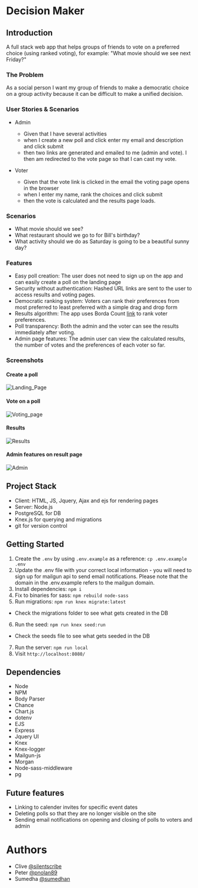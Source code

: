 # Decision Maker

## Introduction
A full stack web app that helps groups of friends to vote on a preferred choice (using ranked voting), for example: "What movie should we see next Friday?" 

### The Problem

As a social person I want my group of friends to make a democratic choice on a group activity because it can be difficult to make a unified decision.

### User Stories & Scenarios

* Admin
  - Given that I have several activities
  - when I create a new poll and click enter my email and description and click submit
  - then two links are generated and emailed to me (admin and vote). I then am redirected to the vote page so that I can cast my vote.

* Voter
  - Given that the vote link is clicked in the email the voting page opens in the browser
  - when I enter my name, rank the choices and click submit
  - then the vote is calculated and the results page loads.

### Scenarios

- What movie should we see?
- What restaurant should we go to for Bill's birthday?
- What activity should we do as Saturday is going to be a beautiful sunny day?

### Features

- Easy poll creation:  The user does not need to sign up on the app and can easily create a poll on the landing page
- Security without authentication: Hashed URL links are sent to the user to access results and voting pages. 
- Democratic ranking system: Voters can rank their preferences from most preferred to least preferred with a simple drag and drop form
- Results algorithm: The app uses Borda Count [link](https://en.wikipedia.org/wiki/Borda_count) to rank voter preferences.
- Poll transparency: Both the admin and the voter can see the results immediately after voting.
- Admin page features: The admin user can view the calculated results, the number of votes and the preferences of each voter so far.

### Screenshots

#### Create a poll
![Landing_Page](./Screenshots/Landing_Page.png)

#### Vote on a poll
![Voting_page](./Screenshots/vote_page.png)

#### Results
![Results](./Screenshots/Result.png)

#### Admin features on result page
![Admin](./Screenshots/admin_view.png)

## Project Stack

- Client: HTML, JS, Jquery, Ajax and ejs for rendering pages
- Server: Node.js
- PostgreSQL for DB
- Knex.js for querying and migrations
- git for version control

## Getting Started

1. Create the `.env` by using `.env.example` as a reference: `cp .env.example .env`
2. Update the .env file with your correct local information - you will need to sign up for mailgun api to send email notifications. Please note that the domain in the .env.example refers to the mailgun domain.
3. Install dependencies: `npm i`
4. Fix to binaries for sass: `npm rebuild node-sass`
5. Run migrations: `npm run knex migrate:latest`
  - Check the migrations folder to see what gets created in the DB
6. Run the seed: `npm run knex seed:run`
  - Check the seeds file to see what gets seeded in the DB
7. Run the server: `npm run local`
8. Visit `http://localhost:8080/`

## Dependencies

- Node 
- NPM 
- Body Parser 
- Chance
- Chart.js 
- dotenv
- EJS
- Express
- Jquery UI
- Knex
- Knex-logger
- Mailgun-js
- Morgan
- Node-sass-middleware
- pg

## Future features

- Linking to calender invites for specific event dates
- Deleting polls so that they are no longer visible on the site
- Sending email notifications on opening and closing of polls to voters and admin

# Authors
- Clive [@silentscribe](https://github.com/silentscribe)
- Peter [@pnolan89](https://github.com/pnolan89)
- Sumedha [@sumedhan](https://github.com/sumedhan)
